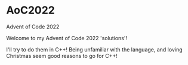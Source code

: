 # AoC2022
Advent of Code 2022 

Welcome to my Advent of Code 2022 'solutions'! 

I'll try to do them in C++! Being unfamiliar with the language, and loving Christmas seem good reasons to go for C++!

